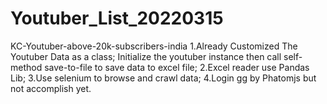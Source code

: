 # Youtuber_List_20220315
KC-Youtuber-above-20k-subscribers-india
1.Already Customized The Youtuber Data as a class; Initialize the youtuber instance then call self-method save-to-file to save data to excel file;
2.Excel reader use Pandas Lib;
3.Use selenium to browse and crawl data;
4.Login gg by Phatomjs but not accomplish yet.
